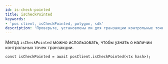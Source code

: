 ```yaml
---
id: is-check-pointed
title: isCheckPointed
keywords:
- 'pos client, isCheckPointed, polygon, sdk'
description: 'Проверьте, установлены ли для транзакции контрольные точки.'
---
```


Метод `isCheckPointed` можно использовать, чтобы узнать о наличии контрольных точек транзакции.

```
const isCheckPointed = await posClient.isCheckPointed(<tx hash>);
```
